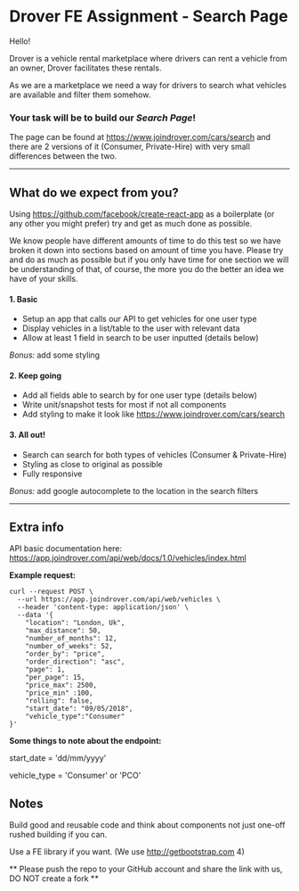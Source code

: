 # **Drover FE Assignment - Search Page**

Hello!

Drover is a vehicle rental marketplace where drivers can rent a vehicle from an owner, Drover facilitates these rentals.

As we are a marketplace we need a way for drivers to search what vehicles are available and filter them somehow.

### Your task will be to build our *Search Page*!

The page can be found at https://www.joindrover.com/cars/search and there are 2 versions of it (Consumer, Private-Hire) with very small differences between the two.

-----

## What do we expect from you?

Using https://github.com/facebook/create-react-app as a boilerplate (or any other you might prefer) try and get as much done as possible.

We know people have different amounts of time to do this test so we have broken it down into sections based on amount of time you have. Please try and do as much as possible but if you only have time for one section we will be understanding of that, of course, the more you do the better an idea we have of your skills.
 
 
#### 1. Basic

- Setup an app that calls our API to get vehicles for one user type
- Display vehicles in a list/table to the user with relevant data
- Allow at least 1 field in search to be user inputted (details below)

*Bonus:* add some styling

#### 2. Keep going

- Add all fields able to search by for one user type (details below)
- Write unit/snapshot tests for most if not all components
- Add styling to make it look like https://www.joindrover.com/cars/search


#### 3. All out!

- Search can search for both types of vehicles (Consumer & Private-Hire)
- Styling as close to original as possible
- Fully responsive

*Bonus:* add google autocomplete to the location in the search filters

------

## Extra info

API basic documentation here: 
https://app.joindrover.com/api/web/docs/1.0/vehicles/index.html

**Example request:**
```
curl --request POST \
  --url https://app.joindrover.com/api/web/vehicles \
  --header 'content-type: application/json' \
  --data '{
	"location": "London, Uk",
	"max_distance": 50,
	"number_of_months": 12,
	"number_of_weeks": 52,
	"order_by": "price",
	"order_direction": "asc",
	"page": 1,
	"per_page": 15,
	"price_max": 2500,
	"price_min" :100,
	"rolling": false,
	"start_date": "09/05/2018",
	"vehicle_type":"Consumer"	
}'
```
**Some things to note about the endpoint:**

start_date = 'dd/mm/yyyy'

vehicle_type = 'Consumer' or 'PCO'


## Notes

Build good and reusable code and think about components not just one-off rushed building if you can.

Use a FE library if you want. (We use http://getbootstrap.com 4)

** Please push the repo to your GitHub account and share the link with us, DO NOT create a fork **
